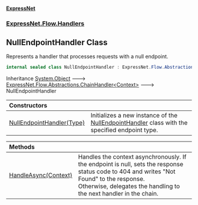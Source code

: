 #### [ExpressNet](ExpressNet.md 'ExpressNet')
### [ExpressNet.Flow.Handlers](ExpressNet.Flow.Handlers.md 'ExpressNet.Flow.Handlers')

## NullEndpointHandler Class

Represents a handler that processes requests with a null endpoint.

```csharp
internal sealed class NullEndpointHandler : ExpressNet.Flow.Abstractions.ChainHandler<ExpressNet.Ctx.Context>
```

Inheritance [System.Object](https://docs.microsoft.com/en-us/dotnet/api/System.Object 'System.Object') &#129106; [ExpressNet.Flow.Abstractions.ChainHandler&lt;](ExpressNet.Flow.Abstractions.ChainHandler_Context_.md 'ExpressNet.Flow.Abstractions.ChainHandler<Context>')[Context](ExpressNet.Ctx.Context.md 'ExpressNet.Ctx.Context')[&gt;](ExpressNet.Flow.Abstractions.ChainHandler_Context_.md 'ExpressNet.Flow.Abstractions.ChainHandler<Context>') &#129106; NullEndpointHandler

| Constructors | |
| :--- | :--- |
| [NullEndpointHandler(Type)](ExpressNet.Flow.Handlers.NullEndpointHandler.NullEndpointHandler(System.Type).md 'ExpressNet.Flow.Handlers.NullEndpointHandler.NullEndpointHandler(System.Type)') | Initializes a new instance of the [NullEndpointHandler](ExpressNet.Flow.Handlers.NullEndpointHandler.md 'ExpressNet.Flow.Handlers.NullEndpointHandler') class with the specified endpoint type. |

| Methods | |
| :--- | :--- |
| [HandleAsync(Context)](ExpressNet.Flow.Handlers.NullEndpointHandler.HandleAsync(ExpressNet.Ctx.Context).md 'ExpressNet.Flow.Handlers.NullEndpointHandler.HandleAsync(ExpressNet.Ctx.Context)') | Handles the context asynchronously. If the endpoint is null, sets the response status code to 404 and writes "Not Found" to the response.<br/>Otherwise, delegates the handling to the next handler in the chain. |
